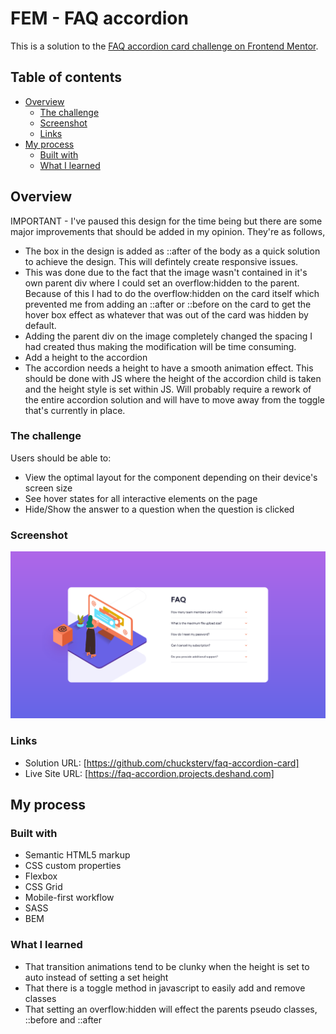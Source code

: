 # FEM - FAQ accordion

This is a solution to the [FAQ accordion card challenge on Frontend Mentor](https://www.frontendmentor.io/challenges/faq-accordion-card-XlyjD0Oam).

## Table of contents

- [Overview](#overview)
  - [The challenge](#the-challenge)
  - [Screenshot](#screenshot)
  - [Links](#links)
- [My process](#my-process)
  - [Built with](#built-with)
  - [What I learned](#what-i-learned)

## Overview

IMPORTANT - I've paused this design for the time being but there are some major improvements that should be added in my opinion. They're as follows,

- The box in the design is added as ::after of the body as a quick solution to achieve the design. This will defintely create responsive issues.
- This was done due to the fact that the image wasn't contained in it's own parent div where I could set an overflow:hidden to the parent. Because of this I had to do the overflow:hidden on the card itself which prevented me from adding an ::after or ::before on the card to get the hover box effect as whatever that was out of the card was hidden by default.
- Adding the parent div on the image completely changed the spacing I had created thus making the modification will be time consuming.
- Add a height to the accordion
- The accordion needs a height to have a smooth animation effect. This should be done with JS where the height of the accordion child is taken and the height style is set within JS. Will probably require a rework of the entire accordion solution and will have to move away from the toggle that's currently in place.

### The challenge

Users should be able to:

- View the optimal layout for the component depending on their device's screen size
- See hover states for all interactive elements on the page
- Hide/Show the answer to a question when the question is clicked

### Screenshot

![](./screenshot.png)

### Links

- Solution URL: [https://github.com/chucksterv/faq-accordion-card]
- Live Site URL: [https://faq-accordion.projects.deshand.com]

## My process

### Built with

- Semantic HTML5 markup
- CSS custom properties
- Flexbox
- CSS Grid
- Mobile-first workflow
- SASS
- BEM

### What I learned

- That transition animations tend to be clunky when the height is set to auto instead of setting a set height
- That there is a toggle method in javascript to easily add and remove classes
- That setting an overflow:hidden will effect the parents pseudo classes, ::before and ::after

